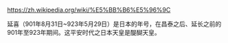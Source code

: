 https://zh.wikipedia.org/wiki/%E5%BB%B6%E5%96%9C

延喜（901年8月31日~923年5月29日）是日本的年号，在昌泰之后、延长之前的901年至923年期间。这平安时代之日本天皇是醍醐天皇。